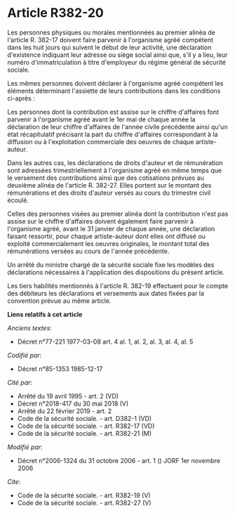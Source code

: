# Article R382-20

Les personnes physiques ou morales mentionnées au premier alinéa de l'article R. 382-17 doivent faire parvenir à l'organisme
agréé compétent dans les huit jours qui suivent le début de leur activité, une déclaration d'existence indiquant leur adresse
ou siège social ainsi que, s'il y a lieu, leur numéro d'immatriculation à titre d'employeur du régime général de sécurité
sociale. 

Les mêmes personnes doivent déclarer à l'organisme agréé compétent les éléments déterminant l'assiette de leurs contributions
dans les conditions ci-après : 

Les personnes dont la contribution est assise sur le chiffre d'affaires font parvenir à l'organisme agréé avant le 1er mai de
chaque année la déclaration de leur chiffre d'affaires de l'année civile précédente ainsi qu'un état récapitulatif précisant
la part du chiffre d'affaires correspondant à la diffusion ou à l'exploitation commerciale des oeuvres de chaque artiste-
auteur. 

Dans les autres cas, les déclarations de droits d'auteur et de rémunération sont adressées trimestriellement à l'organisme
agréé en même temps que le versement des contributions ainsi que des cotisations prévues au deuxième alinéa de l'article R.
382-27. Elles portent sur le montant des rémunérations et des droits d'auteur versés au cours du trimestre civil écoulé. 

Celles des personnes visées au premier alinéa dont la contribution n'est pas assise sur le chiffre d'affaires doivent
également faire parvenir à l'organisme agréé, avant le 31 janvier de chaque année, une déclaration faisant ressortir, pour
chaque artiste-auteur dont elles ont diffusé ou exploité commercialement les oeuvres originales, le montant total des
rémunérations versées au cours de l'année précédente. 

Un arrêté du ministre chargé de la sécurité sociale fixe les modèles des déclarations nécessaires à l'application des
dispositions du présent article. 

Les tiers habilités mentionnés à l'article R. 382-19 effectuent pour le compte des débiteurs les déclarations et versements
aux dates fixées par la convention prévue au même article.

**Liens relatifs à cet article**

_Anciens textes_:

  - Décret n°77-221 1977-03-08 art. 4 al. 1, al. 2, al. 3, al. 4, al. 5

_Codifié par_:

  - Décret n°85-1353 1985-12-17

_Cité par_:

  - Arrêté du 19 avril 1995 - art. 2 (VD)
  - Décret n°2018-417 du 30 mai 2018 (V)
  - Arrêté du 22 février 2019 - art. 2
  - Code de la sécurité sociale. - art. D382-1 (VD)
  - Code de la sécurité sociale. - art. R382-17 (VD)
  - Code de la sécurité sociale. - art. R382-21 (M)

_Modifié par_:

  - Décret n°2006-1324 du 31 octobre 2006 - art. 1 () JORF 1er novembre 2006

_Cite_:

  - Code de la sécurité sociale. - art. R382-19 (V)
  - Code de la sécurité sociale. - art. R382-27 (V)
